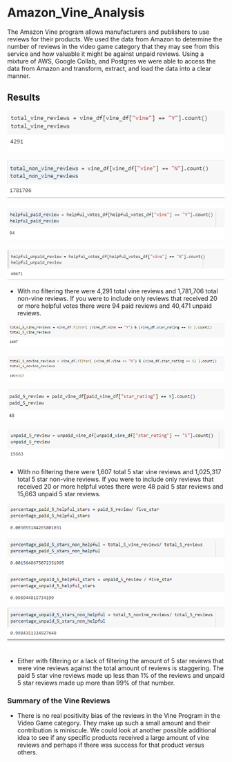 # Amazon_Vine_Analysis
The Amazon Vine program allows manufacturers and publishers to use reviews for their products. We used the data from Amazon to determine the number of reviews in the video game category that they may see from this service and how valuable it might be against unpaid reviews. Using a mixture of AWS, Google Collab, and Postgres we were able to access the data from Amazon and transform, extract, and load the data into a clear manner.

## Results 

![](https://github.com/pbarana89/Amazon_Vine_Analysis/blob/main/Images/Total_Vine_Reviews.PNG)

![](https://github.com/pbarana89/Amazon_Vine_Analysis/blob/main/Images/Total_Non_Vine_Reviews.PNG)

![](https://github.com/pbarana89/Amazon_Vine_Analysis/blob/main/Images/Total_Helpful_Paid_Reviews.PNG)

![](https://github.com/pbarana89/Amazon_Vine_Analysis/blob/main/Images/Total_Helpful_Unpaid_Reviews.PNG)

- With no filtering there were 4,291 total vine reviews and 1,781,706 total non-vine reviews. If you were to include only reviews that received 20 or more helpful votes there were 94 paid reviews and 40,471 unpaid reviews.

![](https://github.com/pbarana89/Amazon_Vine_Analysis/blob/main/Images/Total_5_Vine_Reviews.PNG)

![](https://github.com/pbarana89/Amazon_Vine_Analysis/blob/main/Images/Total_5_No_Vine_Reviews.PNG)

![](https://github.com/pbarana89/Amazon_Vine_Analysis/blob/main/Images/Total_5_Vine_Helpful_Reviews.PNG)

![](https://github.com/pbarana89/Amazon_Vine_Analysis/blob/main/Images/Total_5_NoVine_Helpful_Reviews.PNG)

- With no filtering there were 1,607 total 5 star vine reviews and 1,025,317 total 5 star non-vine reviews. If you were to include only reviews that received 20 or more helpful votes there were 48 paid 5 star reviews and 15,663 unpaid 5 star reviews.

![](https://github.com/pbarana89/Amazon_Vine_Analysis/blob/main/Images/Total_Percentages.PNG)

- Either with filtering or a lack of filtering the amount of 5 star reviews that were vine reviews against the total amount of reviews is staggering. The paid 5 star vine reviews made up less than 1% of the reviews and unpaid 5 star reviews made up more than 99% of that number.

### Summary of the Vine Reviews
- There is no real positivity bias of the reviews in the Vine Program in the Video Game category. They make up such a small amount and their contribution is miniscule. We could look at another possible additional idea to see if any specific products received a large amount of vine reviews and perhaps if there was success for that product versus others.
